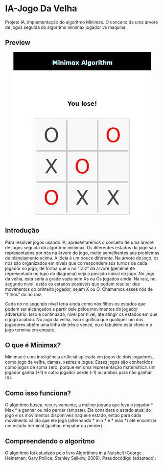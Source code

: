 # IA-Jogo Da Velha

Projeto IA, implementação do algoritmo Minimax. O conceito de uma árvore de jogos seguida do algoritmo minimax jogador vs maquina.

## Preview 

<p align="center">
	<img src="preview/minimax_img.png"></img>
</p>

## Introdução
Para resolver jogos usando IA, apresentaremos o conceito de uma árvore de jogos seguida do algoritmo minimax.
Os diferentes estados do jogo são representados por nós na árvore do jogo, muito semelhantes aos problemas de 
planejamento acima. A ideia é um pouco diferente. Na árvore do jogo, os nós são organizados em níveis que 
correspondem aos turnos de cada jogador no jogo, de forma que o nó “raiz” da árvore (geralmente representado 
no topo do diagrama) seja a posição inicial do jogo. No jogo da velha, esta seria a grade vazia sem Xs ou Os 
jogados ainda. Na raiz, no segundo nível, estão os estados possíveis que podem resultar dos movimentos do primeiro 
jogador, sejam X ou O. Chamamos esses nós de “filhos” do nó raiz.

Cada nó no segundo nível teria ainda como nós filhos os estados que podem ser alcançados a partir dele pelos 
movimentos do jogador adversário. Isso é continuado, nível por nível, até atingir os estados em que o jogo acabou.
No jogo da velha, isso significa que qualquer um dos jogadores obtém uma linha de três e vence, ou o tabuleiro está 
cheio e o jogo termina em empate.

## O que é Minimax?
Minimax é uma inteligência artificial aplicada em jogos de dois jogadores, como jogo da velha, damas, xadrez e jogue.
Esses jogos são conhecidos como jogos de soma zero, porque em uma representação matemática: um jogador ganha (+1) 
e outro jogador perde (-1) ou ambos para não ganhar (0).

## Como isso funciona?
O algoritmo busca, recursivamente, a melhor jogada que leva o jogador * Max * a ganhar ou não perder (empate). 
Ele considera o estado atual do jogo e os movimentos disponíveis naquele estado, então para cada movimento 
válido que ele joga (alternando * min * e * max *) até encontrar um estado terminal (ganhar, empatar ou perder).

## Compreendendo o algoritmo
O algoritmo foi estudado pelo livro Algorithms in a Nutshell (George Heineman; Gary Pollice; Stanley Selkow, 2009).
Pseudocódigo (adaptado):
